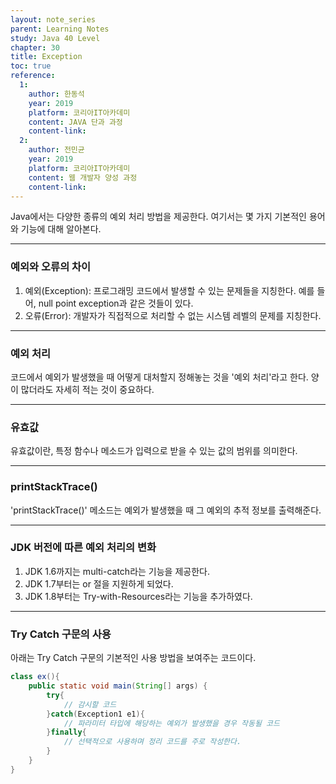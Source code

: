 ```yaml
---
layout: note_series
parent: Learning Notes
study: Java 40 Level
chapter: 30
title: Exception
toc: true
reference:
  1:
    author: 한동석
    year: 2019
    platform: 코리아IT아카데미
    content: JAVA 단과 과정
    content-link:
  2:
    author: 전민균
    year: 2019
    platform: 코리아IT아카데미
    content: 웹 개발자 양성 과정
    content-link: 
---
```

Java에서는 다양한 종류의 예외 처리 방법을 제공한다. 여기서는 몇 가지 기본적인 용어와 기능에 대해 알아본다.

---

### 예외와 오류의 차이

1. 예외(Exception): 프로그래밍 코드에서 발생할 수 있는 문제들을 지칭한다. 예를 들어, null point exception과 같은 것들이 있다.
2. 오류(Error): 개발자가 직접적으로 처리할 수 없는 시스템 레벨의 문제를 지칭한다.

---

### 예외 처리

코드에서 예외가 발생했을 때 어떻게 대처할지 정해놓는 것을 '예외 처리'라고 한다. 양이 많더라도 자세히 적는 것이 중요하다.

---

### 유효값

유효값이란, 특정 함수나 메소드가 입력으로 받을 수 있는 값의 범위를 의미한다.

---

### printStackTrace()

'printStackTrace()' 메소드는 예외가 발생했을 때 그 예외의 추적 정보를 출력해준다.

---

### JDK 버전에 따른 예외 처리의 변화

1. JDK 1.6까지는 multi-catch라는 기능을 제공한다.
2. JDK 1.7부터는 or 절을 지원하게 되었다.
3. JDK 1.8부터는 Try-with-Resources라는 기능을 추가하였다.

---

### Try Catch 구문의 사용

아래는 Try Catch 구문의 기본적인 사용 방법을 보여주는 코드이다.

```java
class ex(){
    public static void main(String[] args) {
        try{
            // 감시할 코드
        }catch(Exception1 e1){
            // 파라미터 타입에 해당하는 예외가 발생했을 경우 작동될 코드
        }finally{
            // 선택적으로 사용하며 정리 코드를 주로 작성한다.
        }
    }
}
```